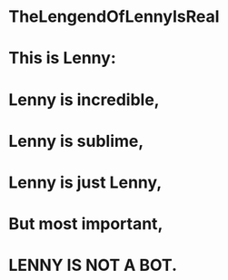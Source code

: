 # TheLengendOfLennyIsReal
# This is Lenny:
# Lenny is incredible,
# Lenny is sublime,
# Lenny is just Lenny,
# But most important,
# LENNY IS NOT A BOT.
